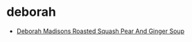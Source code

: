 # deborah

 * [Deborah Madisons Roasted Squash Pear And Ginger Soup](../index/d/deborah-madisons-roasted-squash-pear-and-ginger-soup-355879.json)
